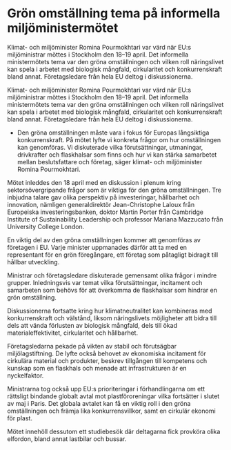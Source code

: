 # Grön omställning tema på informella miljöministermötet

Klimat- och miljöminister Romina Pourmokhtari var värd när EU:s miljöministrar möttes i Stockholm den 18–19 april. Det informella ministermötets tema var den gröna omställningen och vilken roll näringslivet kan spela i arbetet med biologisk mångfald, cirkularitet och konkurrenskraft bland annat. Företagsledare från hela EU deltog i diskussionerna.

Klimat- och miljöminister Romina Pourmokhtari var värd när EU:s miljöministrar möttes i Stockholm den 18–19 april. Det informella ministermötets tema var den gröna omställningen och vilken roll näringslivet kan spela i arbetet med biologisk mångfald, cirkularitet och konkurrenskraft bland annat. Företagsledare från hela EU deltog i diskussionerna.

- Den gröna omställningen måste vara i fokus för Europas långsiktiga konkurrenskraft. På mötet lyfte vi konkreta frågor om hur omställningen kan genomföras. Vi diskuterade vilka förutsättningar, utmaningar, drivkrafter och flaskhalsar som finns och hur vi kan stärka samarbetet mellan beslutsfattare och företag, säger klimat- och miljöminister Romina Pourmokhtari.

Mötet inleddes den 18 april med en diskussion i plenum kring sektorsövergripande frågor som är viktiga för den gröna omställningen. Tre inbjudna talare gav olika perspektiv på investeringar, hållbarhet och innovation, nämligen generaldirektör Jean-Christophe Laloux från Europeiska investeringsbanken, doktor Martin Porter från Cambridge Institute of Sustainability Leadership och professor Mariana Mazzucato från University College London.

En viktig del av den gröna omställningen kommer att genomföras av företagen i EU. Varje minister uppmanades därför att ta med en representant för en grön föregångare, ett företag som påtagligt bidragit till hållbar utveckling.

Ministrar och företagsledare diskuterade gemensamt olika frågor i mindre grupper. Inledningsvis var temat vilka förutsättningar, incitament och samarbeten som behövs för att överkomma de flaskhalsar som hindrar en grön omställning.

Diskussionerna fortsatte kring hur klimatneutralitet kan kombineras med konkurrenskraft och välstånd, liksom näringslivets möjligheter att bidra till dels att vända förlusten av biologisk mångfald, dels till ökad materialeffektivitet, cirkularitet och hållbarhet.

Företagsledarna pekade på vikten av stabil och förutsägbar miljölagstiftning. De lyfte också behovet av ekonomiska incitament för cirkulära material och produkter, beskrev tillgången till kompetens och kunskap som en flaskhals och menade att infrastrukturen är en nyckelfaktor.

Ministrarna tog också upp EU:s prioriteringar i förhandlingarna om ett rättsligt bindande globalt avtal mot plastföroreningar vilka fortsätter i slutet av maj i Paris. Det globala avtalet kan få en viktig roll i den gröna omställningen och främja lika konkurrensvillkor, samt en cirkulär ekonomi för plast.

Mötet innehöll dessutom ett studiebesök där deltagarna fick provköra olika elfordon, bland annat lastbilar och bussar.
